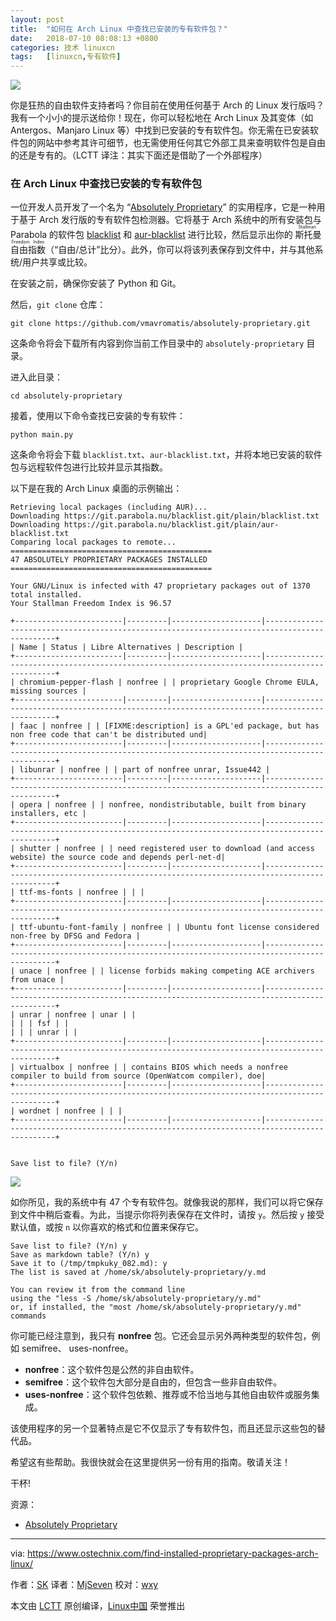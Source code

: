 ```yaml
---
layout: post
title:	"如何在 Arch Linux 中查找已安装的专有软件包？"
date:	2018-07-10 08:08:13 +0800 
categories:	技术 linuxcn 
tags:	[linuxcn,专有软件]
---
```



![](/Asserts/Images//attachment/album/201807/10/080816o0dnrwvfrfdsdvxv.jpg)


你是狂热的自由软件支持者吗？你目前在使用任何基于 Arch 的 Linux 发行版吗？我有一个小小的提示送给你！现在，你可以轻松地在 Arch Linux 及其变体（如 Antergos、Manjaro Linux 等）中找到已安装的专有软件包。你无需在已安装软件包的网站中参考其许可细节，也无需使用任何其它外部工具来查明软件包是自由的还是专有的。（LCTT 译注：其实下面还是借助了一个外部程序）


### 在 Arch Linux 中查找已安装的专有软件包


一位开发人员开发了一个名为 “[Absolutely Proprietary](https://github.com/vmavromatis/absolutely-proprietary)” 的实用程序，它是一种用于基于 Arch 发行版的专有软件包检测器。它将基于 Arch 系统中的所有安装包与 Parabola 的软件包 [blacklist](https://git.parabola.nu/blacklist.git/plain/blacklist.txt) 和 [aur-blacklist](https://git.parabola.nu/blacklist.git/plain/aur-blacklist.txt) 进行比较，然后显示出你的<ruby> 斯托曼自由指数 <rt>  Stallman Freedom Index </rt></ruby>（“自由/总计”比分）。此外，你可以将该列表保存到文件中，并与其他系统/用户共享或比较。


在安装之前，确保你安装了 Python 和 Git。


然后，`git clone` 仓库：



```
git clone https://github.com/vmavromatis/absolutely-proprietary.git

```

这条命令将会下载所有内容到你当前工作目录中的 `absolutely-proprietary` 目录。


进入此目录：



```
cd absolutely-proprietary

```

接着，使用以下命令查找已安装的专有软件：



```
python main.py

```

这条命令将会下载 `blacklist.txt`、`aur-blacklist.txt`，并将本地已安装的软件包与远程软件包进行比较并显示其指数。


以下是在我的 Arch Linux 桌面的示例输出：



```
Retrieving local packages (including AUR)...
Downloading https://git.parabola.nu/blacklist.git/plain/blacklist.txt
Downloading https://git.parabola.nu/blacklist.git/plain/aur-blacklist.txt
Comparing local packages to remote...
=============================================
47 ABSOLUTELY PROPRIETARY PACKAGES INSTALLED
=============================================

Your GNU/Linux is infected with 47 proprietary packages out of 1370 total installed.
Your Stallman Freedom Index is 96.57

+------------------------|---------|--------------------|---------------------------------------------------------------------------------------------+
| Name | Status | Libre Alternatives | Description |
+------------------------|---------|--------------------|---------------------------------------------------------------------------------------------+
| chromium-pepper-flash | nonfree | | proprietary Google Chrome EULA, missing sources |
+------------------------|---------|--------------------|---------------------------------------------------------------------------------------------+
| faac | nonfree | | [FIXME:description] is a GPL'ed package, but has non free code that can't be distributed und|
+------------------------|---------|--------------------|---------------------------------------------------------------------------------------------+
| libunrar | nonfree | | part of nonfree unrar, Issue442 |
+------------------------|---------|--------------------|---------------------------------------------------------------------------------------------+
| opera | nonfree | | nonfree, nondistributable, built from binary installers, etc |
+------------------------|---------|--------------------|---------------------------------------------------------------------------------------------+
| shutter | nonfree | | need registered user to download (and access website) the source code and depends perl-net-d|
+------------------------|---------|--------------------|---------------------------------------------------------------------------------------------+
| ttf-ms-fonts | nonfree | | |
+------------------------|---------|--------------------|---------------------------------------------------------------------------------------------+
| ttf-ubuntu-font-family | nonfree | | Ubuntu font license considered non-free by DFSG and Fedora |
+------------------------|---------|--------------------|---------------------------------------------------------------------------------------------+
| unace | nonfree | | license forbids making competing ACE archivers from unace |
+------------------------|---------|--------------------|---------------------------------------------------------------------------------------------+
| unrar | nonfree | unar | |
| | | fsf | |
| | | unrar | |
+------------------------|---------|--------------------|---------------------------------------------------------------------------------------------+
| virtualbox | nonfree | | contains BIOS which needs a nonfree compiler to build from source (OpenWatcom compiler), doe|
+------------------------|---------|--------------------|---------------------------------------------------------------------------------------------+
| wordnet | nonfree | | |
+------------------------|---------|--------------------|---------------------------------------------------------------------------------------------+


Save list to file? (Y/n)

```

![](/Asserts/Images//attachment/album/201807/10/080818k88t8g88o83vq1t1.png)


如你所见，我的系统中有 47 个专有软件包。就像我说的那样，我们可以将它保存到文件中稍后查看。为此，当提示你将列表保存在文件时，请按 `y`。然后按 `y` 接受默认值，或按 `n` 以你喜欢的格式和位置来保存它。



```
Save list to file? (Y/n) y
Save as markdown table? (Y/n) y
Save it to (/tmp/tmpkuky_082.md): y
The list is saved at /home/sk/absolutely-proprietary/y.md

You can review it from the command line
using the "less -S /home/sk/absolutely-proprietary/y.md"
or, if installed, the "most /home/sk/absolutely-proprietary/y.md" commands

```

你可能已经注意到，我只有 **nonfree** 包。它还会显示另外两种类型的软件包，例如 semifree、 uses-nonfree。


* **nonfree**：这个软件包是公然的非自由软件。
* **semifree**：这个软件包大部分是自由的，但包含一些非自由软件。
* **uses-nonfree**：这个软件包依赖、推荐或不恰当地与其他自由软件或服务集成。


该使用程序的另一个显著特点是它不仅显示了专有软件包，而且还显示这些包的替代品。


希望这有些帮助。我很快就会在这里提供另一份有用的指南。敬请关注！


干杯!


资源：


* [Absolutely Proprietary](https://github.com/vmavromatis/absolutely-proprietary)




---


via: <https://www.ostechnix.com/find-installed-proprietary-packages-arch-linux/>


作者：[SK](https://www.ostechnix.com/author/sk/) 译者：[MjSeven](https://github.com/MjSeven) 校对：[wxy](https://github.com/wxy)


本文由 [LCTT](https://github.com/LCTT/TranslateProject) 原创编译，[Linux中国](https://linux.cn/) 荣誉推出
